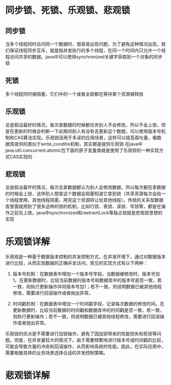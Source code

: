 # 同步锁、死锁、乐观锁、悲观锁
## 同步锁
当多个线程同时访问同一个数据时，很容易出现问题，为了避免这种情况出现，我们保证线程同步互斥，就是指并发执行的多个线程，在同一个时间内只允许一个线程访问共享的数据。java中可以使用synchronized关键字获取到一个对象的同步锁
## 死锁
多个线程同时被阻塞，它们中的一个或者全部都在等待某个资源被释放
## 乐观锁
总是假设最好的情况，每次拿数据的时候都任务别人不会修改，所以不会上锁，但是在更新的时候会判断一下此期间别人有没有去更新这个数据，可以使用版本号机制和CAS算法实现。乐观锁适用于多读的应用场景，这样可以提高吞吐量，像数据库提供的类似于write_conditio机制，其实都是提供乐观锁.在java中java.util.concurrent.atomic包下面的原子变量类就是使用了乐观锁的一种实现方式CAS实现的
## 悲观锁
总是假设最坏的情况，每次去拿数据都认为别人会修改数据，所以每次都在拿数据的时候会上锁，这样别人想拿这个数据会阻塞知道它拿到锁（共享资源每次会给一个线程使用，其他线程阻塞，用完这个资源转让给其他线程）。传统的关系型数据库里面就用到了很多这种的锁的机制，比如行锁、表锁、读锁、写锁等，都是在操作之前先上锁。java中synchronized和reetrantLock等独占锁就是悲观锁思想的实现


# 乐观锁详解
乐观锁是一种基于数据版本控制的并发控制方式，在并发环境下，通过对数据版本进行比较，从而实现数据的正确并发访问。常见的实现方式有以下两种：

1. 版本号机制：在数据表中增加一个版本号字段，当数据被修改时，版本号加1。在更新数据时，比较当前数据的版本号和数据库中的版本号是否一致，若一致，则执行更新操作并将版本号加1；若不一致，则说明数据已被其他线程修改，需要进行回滚操作或者抛出异常。

2. 时间戳机制：在数据表中增加一个时间戳字段，记录每次数据的修改时间。在更新数据时，比较当前数据的时间戳和数据库中的时间戳是否一致，若一致，则执行更新操作；若不一致，则说明数据已被其他线程修改，需要进行回滚操作或者抛出异常。

乐观锁的优点是不需要进行加锁操作，避免了因加锁带来的性能损失和死锁等问题。但是，在并发量较大的情况下，由于需要频繁地进行版本号或时间戳的比较，可能会导致大量的冲突和回滚操作，从而影响系统的性能。因此，在实际应用中，需要根据具体的业务场景选择合适的并发控制策略。
# 悲观锁详解
